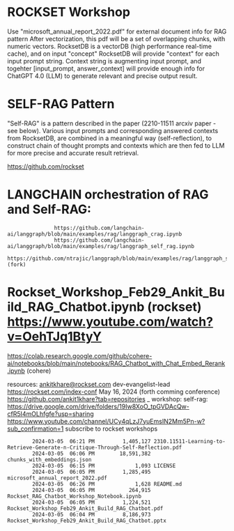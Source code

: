 # ROCKSET Workshop 

Use "microsoft_annual_report_2022.pdf" for external document info for RAG pattern
After vectorization, this pdf will be a set of overlapping chunks, with numeric vectors.
RocksetDB is a vectorDB (high performance real-time cache), and on input "concept" RocksetDB will provide "context" 
for each input prompt string. Context string is augmenting input prompt, and togehter [input_prompt, answer_context] will 
provide enough info for ChatGPT 4.0 (LLM) to generate relevant and precise output result.

# SELF-RAG Pattern

"Self-RAG" is a pattern described in the paper (2210-11511 arcxiv paper - see below). 
Various input prompts and corresponding answered contexts from RocksetDB, are combined in a meaningful way (self-reflection),
to construct chain of thought prompts and contexts which are then fed to LLM for more precise and accurate result retrieval.

https://github.com/rockset 


# LANGCHAIN orchestration of RAG and Self-RAG:
				   https://github.com/langchain-ai/langgraph/blob/main/examples/rag/langgraph_crag.ipynb
				   https://github.com/langchain-ai/langgraph/blob/main/examples/rag/langgraph_self_rag.ipynb
				   https://github.com/ntrajic/langgraph/blob/main/examples/rag/langgraph_self_rag.ipynb (fork)

# Rockset_Workshop_Feb29_Ankit_Build_RAG_Chatbot.ipynb (rockset)  https://www.youtube.com/watch?v=OehTJq1BtyY
https://colab.research.google.com/github/cohere-ai/notebooks/blob/main/notebooks/RAG_Chatbot_with_Chat_Embed_Rerank.ipynb   (cohere)

resources: ankitkhare@rockset.com  dev-evangelist-lead   
https://rockset.com/index-conf    May 16, 2024          (forth comming conference)
https://github.com/ankit1khare?tab=repositories   _ 
workshop: self-rag: https://drive.google.com/drive/folders/19Iw8XoO_tpGVDAcQw-cfR5I4mOLhfgfe?usp=sharing
                   https://www.youtube.com/channel/UCy4qLzJ7yuEmsIN2Mm5Pn-w?sub_confirmation=1   subscribe to rockset workshops



			2024-03-05  06:21 PM         1,405,127 2310.11511-Learning-to-Retrieve-Generate-n-Critique-Through-Self-Reflection.pdf
			2024-03-05  06:06 PM        18,591,382 chunks_with_embeddings.json
			2024-03-05  06:15 PM             1,093 LICENSE
			2024-03-05  06:05 PM         1,285,495 microsoft_annual_report_2022.pdf
			2024-03-05  06:26 PM             1,628 README.md
			2024-03-05  06:05 PM           264,915 Rockset_RAG_Chatbot_Workshop_Notebook.ipynb
			2024-03-05  06:05 PM         1,224,521 Rockset_Workshop_Feb29_Ankit_Build_RAG_Chatbot.pdf
			2024-03-05  06:04 PM         8,186,973 Rockset_Workshop_Feb29_Ankit_Build_RAG_Chatbot.pptx